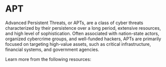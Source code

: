 # APT

Advanced Persistent Threats, or APTs, are a class of cyber threats characterized by their persistence over a long period, extensive resources, and high level of sophistication. Often associated with nation-state actors, organized cybercrime groups, and well-funded hackers, APTs are primarily focused on targeting high-value assets, such as critical infrastructure, financial systems, and government agencies.

Learn more from the following resources:

